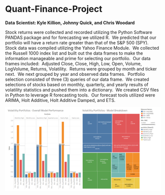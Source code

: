 # Quant-Finance-Project

__Data Scientist: Kyle Killion, Johnny Quick, and Chris Woodard__

Stock returns were collected and recorded utilizing the Python
Software PANDAS package and for forecasting we utilized R.  We predicted that our portfolio will have a
return rate greater than that of the S&P 500 (SPY).  Stock data was compiled utilizing the Yahoo
Finance Module.  We collected the Russell
1000 index list and built out the data frames to make the information
manageable and prime for selecting our portfolio.  Our data frames included:  Adjusted Close, Close, High, Low, Open,
Volume, LogVolume, Returns, Volatility. 
Returns were grouped by month and ticker next.  We next grouped by year and observed data
frames.  Portfolio selection consisted of
three (3) queries of our data frame.  We
created selections of stocks based on monthly, quarterly, and yearly results of
volatility statistics and pushed them into a dictionary.  We created CSV files in Python to leverage R
forecasting tools.  Our forecast tools
utilized were ARIMA, Holt Additive, Holt Additive Damped, and ETS.

![img src](https://github.com/kkillion43/Quant-Finance-Project/blob/master/Project%202-%20Tableau.png)
